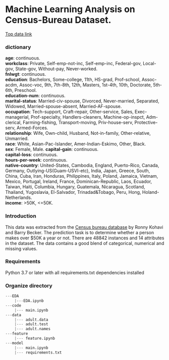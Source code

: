 # Machine Learning Analysis on Census-Bureau Dataset.

[Top data link](https://archive.ics.uci.edu/ml/datasets/census+income)

### dictionary

__age__: continuous.    
__workclass__: Private, Self-emp-not-inc, Self-emp-inc, Federal-gov, Local-gov, State-gov, Without-pay, Never-worked.   
__fnlwgt__: continuous.   
__education__: Bachelors, Some-college, 11th, HS-grad, Prof-school, Assoc-acdm, Assoc-voc, 9th, 7th-8th, 12th, Masters, 1st-4th, 10th, Doctorate, 5th-6th, Preschool.   
__education-num__: continuous.    
__marital-status__: Married-civ-spouse, Divorced, Never-married, Separated, Widowed, Married-spouse-absent, Married-AF-spouse.    
__occupation__: Tech-support, Craft-repair, Other-service, Sales, Exec-managerial, Prof-specialty, Handlers-cleaners, Machine-op-inspct, Adm-clerical, Farming-fishing, Transport-moving, Priv-house-serv, Protective-serv, Armed-Forces.   
__relationship__: Wife, Own-child, Husband, Not-in-family, Other-relative, Unmarried.   
__race__: White, Asian-Pac-Islander, Amer-Indian-Eskimo, Other, Black.    
__sex__: Female, Male.
__capital-gain__: continuous.   
__capital-loss__: continuous.   
__hours-per-week__: continuous.   
__native-country__: United-States, Cambodia, England, Puerto-Rico, Canada, Germany, Outlying-US(Guam-USVI-etc), India, Japan, Greece, South, China, Cuba, Iran, Honduras, Philippines, Italy, Poland, Jamaica, Vietnam, Mexico, Portugal, Ireland, France, Dominican-Republic, Laos, Ecuador, Taiwan, Haiti, Columbia, Hungary, Guatemala, Nicaragua, Scotland, Thailand, Yugoslavia, El-Salvador, Trinadad&Tobago, Peru, Hong, Holand-Netherlands.   
__income__: >50K, <=50K.

### Introduction
This data was extracted from the [Census bureau database](https://archive.ics.uci.edu/ml/datasets/census+income) by Ronny Kohavi and Barry Becker. The prediction task is to determine whether a person makes over $50K a year or not. There are 48842 instances and 14 attributes in the dataset. The data contains a good blend of categorical, numerical and missing values.


### Requirements
Python 3.7 or later with all requirements.txt dependencies installed

### Organize directory
```python
---EDA
    |---EDA.ipynb
---code
    |--- main.ipynb
---data
    |--- adult.data
    |--- adult.test
    |--- adult.names
---feature
    |--- feature.ipynb
---model
    |--- main.ipynb
    |--- requirements.txt
```
